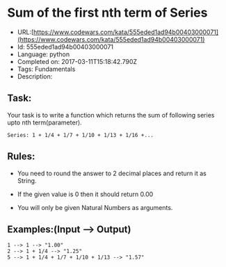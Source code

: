 # Sum of the first nth term of Series

 - URL:[https://www.codewars.com/kata/555eded1ad94b00403000071](https://www.codewars.com/kata/555eded1ad94b00403000071)
 - Id: 555eded1ad94b00403000071
 - Language: python
 - Completed on: 2017-03-11T15:18:42.790Z
 - Tags: Fundamentals
 - Description:
## Task:

Your task is to write a function which returns the sum of following series upto nth term(parameter).

    Series: 1 + 1/4 + 1/7 + 1/10 + 1/13 + 1/16 +...
 
## Rules:
 
* You need to round the answer to 2 decimal places and return it as String.

* If the given value is 0 then it should return 0.00

* You will only be given Natural Numbers as arguments.

## Examples:(Input --> Output)

    1 --> 1 --> "1.00"
    2 --> 1 + 1/4 --> "1.25"
    5 --> 1 + 1/4 + 1/7 + 1/10 + 1/13 --> "1.57"

